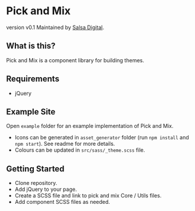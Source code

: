 Pick and Mix
========
version v0.1
Maintained by [Salsa Digital](http://salsadigital.com.au/).

What is this?
-----------
Pick and Mix is a component library for building themes.

Requirements
-----------
* jQuery

Example Site
-----------
Open `example` folder for an example implementation of Pick and Mix.
* Icons can be generated in `asset_generator` folder (run `npm install` and `npm start`). See readme for more details.
* Colours can be updated in `src/sass/_theme.scss` file.

Getting Started
-----------
* Clone repository.
* Add jQuery to your page.
* Create a SCSS file and link to pick and mix Core / Utils files.
* Add component SCSS files as needed.
